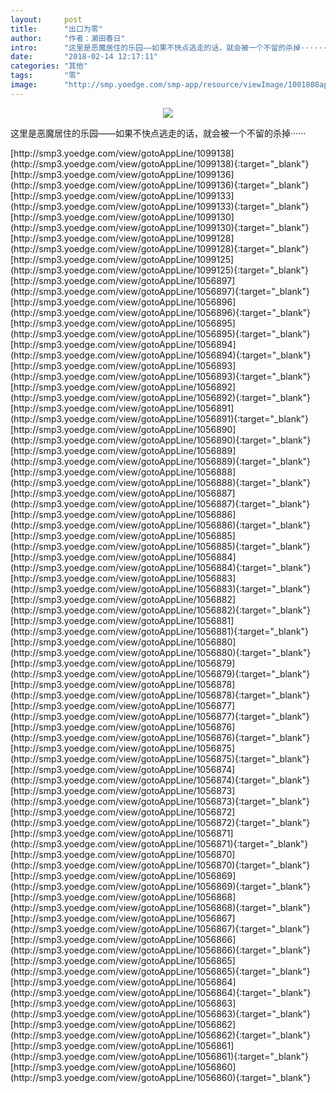 ```yaml
---
layout:     post
title:      "出口为零"
author:     "作者：濑田春日"
intro:      "这里是恶魔居住的乐园——如果不快点逃走的话，就会被一个不留的杀掉······"
date:       "2018-02-14 12:17:11"
categories: "其他"
tags:       "零"
image:      "http://smp.yoedge.com/smp-app/resource/viewImage/1001808appline.png"
---
```

<div style="text-align: center">
<p><img src="http://smp.yoedge.com/smp-app/resource/viewImage/1001808appline.png"/></p>
</div>
<p class="post-meta">
<span>这里是恶魔居住的乐园——如果不快点逃走的话，就会被一个不留的杀掉······</span>
</p>
[http://smp3.yoedge.com/view/gotoAppLine/1099138](http://smp3.yoedge.com/view/gotoAppLine/1099138){:target="_blank"}
[http://smp3.yoedge.com/view/gotoAppLine/1099136](http://smp3.yoedge.com/view/gotoAppLine/1099136){:target="_blank"}
[http://smp3.yoedge.com/view/gotoAppLine/1099133](http://smp3.yoedge.com/view/gotoAppLine/1099133){:target="_blank"}
[http://smp3.yoedge.com/view/gotoAppLine/1099130](http://smp3.yoedge.com/view/gotoAppLine/1099130){:target="_blank"}
[http://smp3.yoedge.com/view/gotoAppLine/1099128](http://smp3.yoedge.com/view/gotoAppLine/1099128){:target="_blank"}
[http://smp3.yoedge.com/view/gotoAppLine/1099125](http://smp3.yoedge.com/view/gotoAppLine/1099125){:target="_blank"}
[http://smp3.yoedge.com/view/gotoAppLine/1056897](http://smp3.yoedge.com/view/gotoAppLine/1056897){:target="_blank"}
[http://smp3.yoedge.com/view/gotoAppLine/1056896](http://smp3.yoedge.com/view/gotoAppLine/1056896){:target="_blank"}
[http://smp3.yoedge.com/view/gotoAppLine/1056895](http://smp3.yoedge.com/view/gotoAppLine/1056895){:target="_blank"}
[http://smp3.yoedge.com/view/gotoAppLine/1056894](http://smp3.yoedge.com/view/gotoAppLine/1056894){:target="_blank"}
[http://smp3.yoedge.com/view/gotoAppLine/1056893](http://smp3.yoedge.com/view/gotoAppLine/1056893){:target="_blank"}
[http://smp3.yoedge.com/view/gotoAppLine/1056892](http://smp3.yoedge.com/view/gotoAppLine/1056892){:target="_blank"}
[http://smp3.yoedge.com/view/gotoAppLine/1056891](http://smp3.yoedge.com/view/gotoAppLine/1056891){:target="_blank"}
[http://smp3.yoedge.com/view/gotoAppLine/1056890](http://smp3.yoedge.com/view/gotoAppLine/1056890){:target="_blank"}
[http://smp3.yoedge.com/view/gotoAppLine/1056889](http://smp3.yoedge.com/view/gotoAppLine/1056889){:target="_blank"}
[http://smp3.yoedge.com/view/gotoAppLine/1056888](http://smp3.yoedge.com/view/gotoAppLine/1056888){:target="_blank"}
[http://smp3.yoedge.com/view/gotoAppLine/1056887](http://smp3.yoedge.com/view/gotoAppLine/1056887){:target="_blank"}
[http://smp3.yoedge.com/view/gotoAppLine/1056886](http://smp3.yoedge.com/view/gotoAppLine/1056886){:target="_blank"}
[http://smp3.yoedge.com/view/gotoAppLine/1056885](http://smp3.yoedge.com/view/gotoAppLine/1056885){:target="_blank"}
[http://smp3.yoedge.com/view/gotoAppLine/1056884](http://smp3.yoedge.com/view/gotoAppLine/1056884){:target="_blank"}
[http://smp3.yoedge.com/view/gotoAppLine/1056883](http://smp3.yoedge.com/view/gotoAppLine/1056883){:target="_blank"}
[http://smp3.yoedge.com/view/gotoAppLine/1056882](http://smp3.yoedge.com/view/gotoAppLine/1056882){:target="_blank"}
[http://smp3.yoedge.com/view/gotoAppLine/1056881](http://smp3.yoedge.com/view/gotoAppLine/1056881){:target="_blank"}
[http://smp3.yoedge.com/view/gotoAppLine/1056880](http://smp3.yoedge.com/view/gotoAppLine/1056880){:target="_blank"}
[http://smp3.yoedge.com/view/gotoAppLine/1056879](http://smp3.yoedge.com/view/gotoAppLine/1056879){:target="_blank"}
[http://smp3.yoedge.com/view/gotoAppLine/1056878](http://smp3.yoedge.com/view/gotoAppLine/1056878){:target="_blank"}
[http://smp3.yoedge.com/view/gotoAppLine/1056877](http://smp3.yoedge.com/view/gotoAppLine/1056877){:target="_blank"}
[http://smp3.yoedge.com/view/gotoAppLine/1056876](http://smp3.yoedge.com/view/gotoAppLine/1056876){:target="_blank"}
[http://smp3.yoedge.com/view/gotoAppLine/1056875](http://smp3.yoedge.com/view/gotoAppLine/1056875){:target="_blank"}
[http://smp3.yoedge.com/view/gotoAppLine/1056874](http://smp3.yoedge.com/view/gotoAppLine/1056874){:target="_blank"}
[http://smp3.yoedge.com/view/gotoAppLine/1056873](http://smp3.yoedge.com/view/gotoAppLine/1056873){:target="_blank"}
[http://smp3.yoedge.com/view/gotoAppLine/1056872](http://smp3.yoedge.com/view/gotoAppLine/1056872){:target="_blank"}
[http://smp3.yoedge.com/view/gotoAppLine/1056871](http://smp3.yoedge.com/view/gotoAppLine/1056871){:target="_blank"}
[http://smp3.yoedge.com/view/gotoAppLine/1056870](http://smp3.yoedge.com/view/gotoAppLine/1056870){:target="_blank"}
[http://smp3.yoedge.com/view/gotoAppLine/1056869](http://smp3.yoedge.com/view/gotoAppLine/1056869){:target="_blank"}
[http://smp3.yoedge.com/view/gotoAppLine/1056868](http://smp3.yoedge.com/view/gotoAppLine/1056868){:target="_blank"}
[http://smp3.yoedge.com/view/gotoAppLine/1056867](http://smp3.yoedge.com/view/gotoAppLine/1056867){:target="_blank"}
[http://smp3.yoedge.com/view/gotoAppLine/1056866](http://smp3.yoedge.com/view/gotoAppLine/1056866){:target="_blank"}
[http://smp3.yoedge.com/view/gotoAppLine/1056865](http://smp3.yoedge.com/view/gotoAppLine/1056865){:target="_blank"}
[http://smp3.yoedge.com/view/gotoAppLine/1056864](http://smp3.yoedge.com/view/gotoAppLine/1056864){:target="_blank"}
[http://smp3.yoedge.com/view/gotoAppLine/1056863](http://smp3.yoedge.com/view/gotoAppLine/1056863){:target="_blank"}
[http://smp3.yoedge.com/view/gotoAppLine/1056862](http://smp3.yoedge.com/view/gotoAppLine/1056862){:target="_blank"}
[http://smp3.yoedge.com/view/gotoAppLine/1056861](http://smp3.yoedge.com/view/gotoAppLine/1056861){:target="_blank"}
[http://smp3.yoedge.com/view/gotoAppLine/1056860](http://smp3.yoedge.com/view/gotoAppLine/1056860){:target="_blank"}


